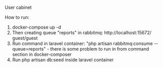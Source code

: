 User cabinet

How to run:
1) docker-compose up -d
2) Then creating queue "reports" in rabbitmq: http://localhost:15672/ guest/guest
3) Run command in laravel container: "php artisan rabbitmq:consume --queue=reports" - there is some problem
to run in from command section in docker-composer
4) Run php artisan db:seed inside laravel container
